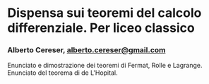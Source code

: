 # Dispensa sui teoremi del calcolo differenziale. Per liceo classico
### Alberto Cereser, alberto.cereser@gmail.com

Enunciato e dimostrazione dei teoremi di Fermat, Rolle e Lagrange. Enunciato del teorema di de L'Hopital. 
